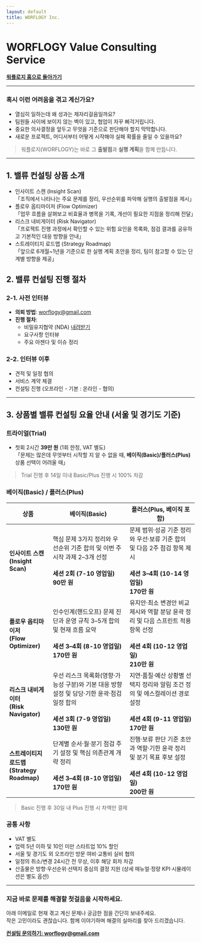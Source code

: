 ```yaml
---
layout: default
title: WORFLOGY Inc.
---
```


# WORFLOGY Value Consulting Service

[**워플로지 홈으로 돌아가기**](https://worflogy.com)

---

### 혹시 이런 어려움을 겪고 계신가요?

- 열심히 일하는데 왜 성과는 제자리걸음일까요?
- 팀원들 사이에 보이지 않는 벽이 있고, 협업이 자꾸 삐걱거립니다.
- 중요한 의사결정을 앞두고 무엇을 기준으로 판단해야 할지 막막합니다.
- 새로운 프로젝트, 어디서부터 어떻게 시작해야 실패 확률을 줄일 수 있을까요?

> 워플로지(WORFLOGY)는 바로 그 **출발점**과 **실행 계획**을 함께 만듭니다.

---

## 1. 밸류 컨설팅 상품 소개

- 인사이트 스캔 (Insight Scan)<br>
「조직에서 나타나는 주요 문제를 정리, 우선순위를 파악해 실행의 출발점을 제시」
- 플로우 옵티마이저 (Flow Optimizer)<br>
「업무 흐름을 살펴보고 비효율과 병목을 기록, 개선이 필요한 지점을 정리해 전달」
- 리스크 내비게이터 (Risk Navigator)<br>
「프로젝트 진행 과정에서 확인할 수 있는 위험 요인을 목록화, 점검 결과를 공유하고 기본적인 대응 방향을 안내」
- 스트레이티지 로드맵 (Strategy Roadmap)<br>
「앞으로 6개월~1년을 기준으로 한 실행 계획 초안을 정리, 팀이 참고할 수 있는 단계별 방향을 제공」

## 2. 밸류 컨설팅 진행 절차

### 2-1. 사전 인터뷰

- **의뢰 방법**: [worflogy@gmail.com](mailto:worflogy@gmail.com)
- **진행 절차**:
    - 비밀유지협약 (NDA) [내려받기](https://drive.google.com/file/d/1IpbFzdH17zTREo131JuWjV53xkd5bCHs/view?usp=sharing)
    - 요구사항 인터뷰
    - 주요 아젠다 및 이슈 정리

### 2-2. 인터뷰 이후

- 견적 및 일정 협의
- 서비스 계약 체결
- 컨설팅 진행 (오프라인 - 기본 : 온라인 - 협의)

---

## 3. 상품별 밸류 컨설팅 요율 안내 (서울 및 경기도 기준)

### 트라이얼(Trial)

- 첫회 2시간 **39만 원** (1회 한정, VAT 별도)<br>
「문제는 많은데 무엇부터 시작할 지 알 수 없을 때, **베이직(Basic)/플러스(Plus)** 상품 선택이 어려울 때」

> Trial 진행 후 14일 이내 Basic/Plus 진행 시 100% 차감

### 베이직(Basic) / 플러스(Plus)

| 상품 | 베이직(Basic) | 플러스(Plus, 베이직 포함) |
|---|---|---|
| **인사이트 스캔**<br>**(Insight Scan)** | 핵심 문제 3가지 정리와 우선순위 기준 합의 및 이번 주 시작 과제 2–3개 선정<br><br>**세션 2회 (7-10 영업일)**<br>**90만 원** | 문제 범위·성공 기준 정리와 우선·보류 기준 합의 및 다음 2주 점검 항목 제시<br><br>**세션 3–4회 (10-14 영업일)**<br>**170만 원** |
| **플로우 옵티마이저**<br>**(Flow Optimizer)** | 인수인계(핸드오프) 문제 진단과 운영 규칙 3–5개 합의 및 현재 흐름 요약<br><br>**세션 3–4회 (8-10 영업일)**<br>**170만 원** | 유지안·최소 변경안 비교 제시와 역할 분담 윤곽 정리 및 다음 스프린트 적용 항목 선정<br><br>**세션 4회 (10-12 영업일)**<br>**210만 원** |
| **리스크 내비게이터**<br>**(Risk Navigator)** | 우선 리스크 목록화(영향·가능성 구분)와 기본 대응 방향 설정 및 담당·기한 윤곽·점검 일정 합의<br><br>**세션 3회 (7-9 영업일)**<br>**130만 원** | 지연·품질·예산 상황별 선택지 정리와 알림 조건 정의 및 에스컬레이션 경로 설정<br><br>**세션 4회 (9-11 영업일)**<br>**170만 원** |
| **스트레이티지 로드맵**<br>**(Strategy Roadmap)** | 단계별 순서·월·분기 점검 주기 설정 및 핵심 의존관계 개략 정리<br><br>**세션 3–4회 (8-10 영업일)**<br>**170만 원** | 진행·보류 판단 기준 초안과 역할·기한 윤곽 정리 및 분기 목표 후보 설정<br><br>**세션 4회 (10-12 영업일)**<br>**200만 원** |

> Basic 진행 후 30일 내 Plus 진행 시 차액만 결제

### 공통 사항

- VAT 별도
- 업력 5년 이하 및 10인 미만 스타트업 10% 할인
- 서울 및 경기도 외 오프라인 방문 여비·교통비 실비 협의
- 일정의 취소/변경 24시간 전 무상, 이후 해당 회차 차감
- 산출물은 방향·우선순위·선택지 중심의 결정 지원 (상세 매뉴얼·정량 KPI·시뮬레이션은 별도 옵션)

---

### 지금 바로 문제를 해결할 첫걸음을 시작하세요.

아래 이메일로 현재 겪고 계신 문제나 궁금한 점을 간단히 보내주세요.<br>
작은 고민이라도 괜찮습니다. 함께 이야기하며 해결의 실마리를 찾아 드리겠습니다.

**[컨설팅 문의하기: worflogy@gmail.com](mailto:worflogy@gmail.com)**